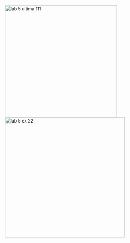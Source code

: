 <img width="358" alt="lab 5 ultima 111" src="https://user-images.githubusercontent.com/43130876/50044748-16616f00-003d-11e9-95d8-2952acfccdd0.PNG">

<img width="383" alt="lab 5 ex 22" src="https://user-images.githubusercontent.com/43130876/50044800-144be000-003e-11e9-805f-b33744ac51e1.PNG">



